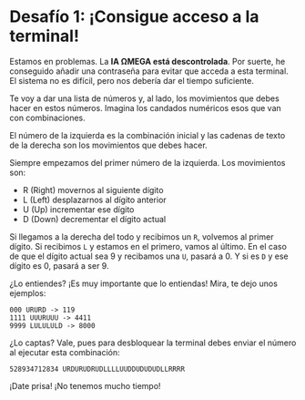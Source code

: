 # Desafío 1: ¡Consigue acceso a la terminal!

Estamos en problemas. La **IA ΩMEGA está descontrolada**. Por suerte, he conseguido añadir una contraseña para evitar que acceda a esta terminal. El sistema no es difícil, pero nos debería dar el tiempo suficiente.

Te voy a dar una lista de números y, al lado, los movimientos que debes hacer en estos números. Imagina los candados numéricos esos que van con combinaciones.

El número de la izquierda es la combinación inicial y las cadenas de texto de la derecha son los movimientos que debes hacer.

Siempre empezamos del primer número de la izquierda. Los movimientos son:

- R (Right)  movernos al siguiente dígito
- L (Left)   desplazarnos al dígito anterior
- U (Up)     incrementar ese dígito
- D (Down)   decrementar el dígito actual

Si llegamos a la derecha del todo y recibimos un `R`, volvemos al primer dígito. Si recibimos `L` y estamos en el primero, vamos al último. En el caso de que el dígito actual sea 9 y recibamos una `U`, pasará a 0. Y si es `D` y ese dígito es 0, pasará a ser 9.

¿Lo entiendes? ¡Es muy importante que lo entiendas! Mira, te dejo unos ejemplos:

```text
000 URURD -> 119
1111 UUURUUU -> 4411
9999 LULULULD -> 8000
```

¿Lo captas? Vale, pues para desbloquear la terminal debes enviar el número al ejecutar esta combinación:

```text
528934712834 URDURUDRUDLLLLUUDDUDUDUDLLRRRR
```

¡Date prisa! ¡No tenemos mucho tiempo!